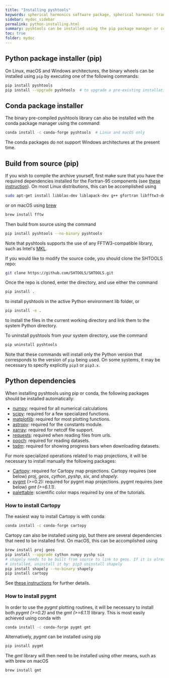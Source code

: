```yaml
---
title: "Installing pyshtools"
keywords: spherical harmonics software package, spherical harmonic transform, legendre functions, multitaper spectral analysis, fortran, Python, gravity, magnetic field
sidebar: mydoc_sidebar
permalink: python-installing.html
summary: pyshtools can be installed using the pip package manager or conda.
toc: true
folder: mydoc
---
```


## Python package installer (pip)

On Linux, macOS and Windows architectures, the binary wheels can be installed using `pip` by executing one of the following commands:
```bash
pip install pyshtools
pip install --upgrade pyshtools  # to upgrade a pre-existing installation
```

## Conda package installer

The binary pre-compiled pyshtools library can also be installed with the conda package manager using the command:
```bash
conda install -c conda-forge pyshtools  # Linux and macOS only
```
The conda packages do not support Windows architectures at the present time.

## Build from source (pip)

If you wish to compile the archive yourself, first make sure that you have the required dependencies installed for the Fortran-95 components (see [these instruction](fortran-installing.html)). On most Linux distributions, this can be accomplished using
```bash
sudo apt-get install libblas-dev liblapack-dev g++ gfortran libfftw3-dev
```
or on macOS using [brew](https://brew.sh/)
```bash
brew install fftw
```
Then build from source using the command
```bash
pip install pyshtools --no-binary pyshtools
```
Note that pyshtools supports the use of any FFTW3-compatible library, such as Intel's [MKL](https://software.intel.com/en-us/mkl).

If you would like to modify the source code, you should clone the SHTOOLS repo:
```bash
git clone https://github.com/SHTOOLS/SHTOOLS.git
```
Once the repo is cloned, enter the directory, and use either the command
```bash
pip install .
```
to install pyshtools in the active Python environment lib folder, or
```bash
pip install -e .
```
to install the files in the current working directory and link them to the system Python directory.

To uninstall pyshtools from your system directory, use the command
```bash
pip uninstall pyshtools
```
Note that these commands will install only the Python version that corresponds to the version of `pip` being used. On some systems, it may be necessary to specify explicitly `pip3` or `pip3.x`.

## Python dependencies

When installing pyshtools using pip or conda, the following packages should be installed automatically:

* [numpy](https://numpy.org/): required for all numerical calculations
* [scipy](https://www.scipy.org/): required for a few specialized functions.
* [matplotlib](https://matplotlib.org/): required for most plotting functions.
* [astropy](https://www.astropy.org/): required for the constants module.
* [xarray](https://xarray.pydata.org/en/stable/#): required for netcdf file support.
* [requests](https://2.python-requests.org/en/master/#): required when reading files from urls.
* [pooch](https://www.fatiando.org/pooch/latest/index.html): required for reading datasets.
* [tqdm](https://tqdm.github.io/): required for showing progress bars when downloading datasets.

For more specialized operations related to map projections, it will be necessary to install manually the following packages:

* [Cartopy](https://scitools.org.uk/cartopy/docs/latest/): required for Cartopy map projections. Cartopy requires (see below) *proj*, *geos*, *cython*, *pyshp*, *six*, and *shapely*.
* [pygmt](https://www.pygmt.org) (>=0.2): required for pygmt map projections. pygmt requires (see below) *gmt (>=6.1.1)*.
* [palettable](https://jiffyclub.github.io/palettable/): scientific color maps required by one of the tutorials.

### How to install Cartopy

The easiest way to install Cartopy is with conda:
```bash
conda install -c conda-forge cartopy
```
Cartopy can also be installed using pip, but there are several dependencies that need to be installed first. On macOS, this can be accomplished using
```bash
brew install proj geos
pip install --upgrade cython numpy pyshp six
# shapely needs to be built from source to link to geos. If it is already
# installed, uninstall it by: pip3 uninstall shapely
pip install shapely --no-binary shapely
pip install cartopy
```
See [these instructions](https://scitools.org.uk/cartopy/docs/latest/installing.html#installing) for further details.

### How to install pygmt
In order to use the *pygmt* plotting routines, it will be necessary to install both *pygmt (>=0.2)* and the *gmt (>=6.1.1)* library. This is most easily achieved using conda with
```bash
conda install -c conda-forge pygmt gmt
```
Alternatively, *pygmt* can be installed using pip
```bash
pip install pygmt
```
The *gmt* library will then need to be installed using other means, such as with brew on macOS
```bash
brew install gmt
```